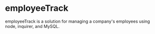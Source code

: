 # employeeTrack
employeeTrack is a solution for managing a company's employees using node, inquirer, and MySQL.
